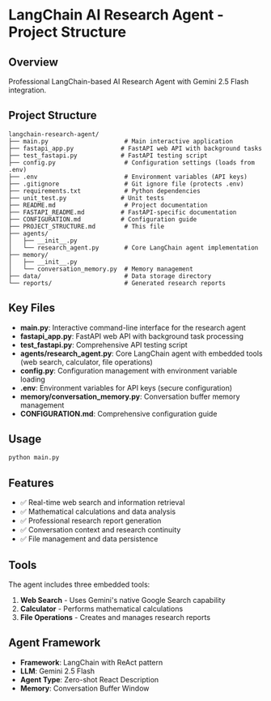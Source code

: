 # LangChain AI Research Agent - Project Structure

## Overview
Professional LangChain-based AI Research Agent with Gemini 2.5 Flash integration.

## Project Structure

```
langchain-research-agent/
├── main.py                     # Main interactive application
├── fastapi_app.py             # FastAPI web API with background tasks
├── test_fastapi.py            # FastAPI testing script
├── config.py                   # Configuration settings (loads from .env)
├── .env                        # Environment variables (API keys)
├── .gitignore                  # Git ignore file (protects .env)
├── requirements.txt            # Python dependencies
├── unit_test.py               # Unit tests
├── README.md                   # Project documentation
├── FASTAPI_README.md          # FastAPI-specific documentation
├── CONFIGURATION.md           # Configuration guide
├── PROJECT_STRUCTURE.md        # This file
├── agents/
│   ├── __init__.py
│   └── research_agent.py       # Core LangChain agent implementation
├── memory/
│   ├── __init__.py
│   └── conversation_memory.py  # Memory management
├── data/                       # Data storage directory
└── reports/                    # Generated research reports
```

## Key Files

- **main.py**: Interactive command-line interface for the research agent
- **fastapi_app.py**: FastAPI web API with background task processing
- **test_fastapi.py**: Comprehensive API testing script
- **agents/research_agent.py**: Core LangChain agent with embedded tools (web search, calculator, file operations)
- **config.py**: Configuration management with environment variable loading
- **.env**: Environment variables for API keys (secure configuration)
- **memory/conversation_memory.py**: Conversation buffer memory management
- **CONFIGURATION.md**: Comprehensive configuration guide

## Usage

```bash
python main.py
```

## Features

- ✅ Real-time web search and information retrieval
- ✅ Mathematical calculations and data analysis  
- ✅ Professional research report generation
- ✅ Conversation context and research continuity
- ✅ File management and data persistence

## Tools

The agent includes three embedded tools:
1. **Web Search** - Uses Gemini's native Google Search capability
2. **Calculator** - Performs mathematical calculations
3. **File Operations** - Creates and manages research reports

## Agent Framework

- **Framework**: LangChain with ReAct pattern
- **LLM**: Gemini 2.5 Flash  
- **Agent Type**: Zero-shot React Description
- **Memory**: Conversation Buffer Window